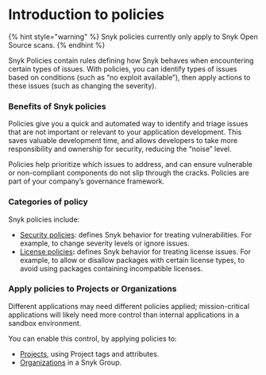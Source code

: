 # Introduction to policies

{% hint style="warning" %}
Snyk policies currently only apply to Snyk Open Source scans.
{% endhint %}

Snyk Policies contain rules defining how Snyk behaves when encountering certain types of issues. With policies, you can identify types of issues based on conditions (such as “no exploit available”), then apply actions to these issues (such as changing the severity).

### Benefits of Snyk policies

Policies give you a quick and automated way to identify and triage issues that are not important or relevant to your application development. This saves valuable development time, and allows developers to take more responsibility and ownership for security, reducing the “noise” level.

Policies help prioritize which issues to address, and can ensure vulnerable or non-compliant components do not slip through the cracks. Policies are part of your company’s governance framework.

### Categories of policy

Snyk policies include:

* [Security policies](../security-policies/): defines Snyk behavior for treating vulnerabilities. For example, to change severity levels or ignore issues.
* [License policies](../../scan-application-code/snyk-open-source/license-policies/)**:** defines Snyk behavior for treating license issues. For example, to allow or disallow packages with certain license types, to avoid using packages containing incompatible licenses.

### Apply **policies to  Projects or Organizations**

Different applications may need different policies applied; mission-critical applications will likely need more control than internal applications in a sandbox environment.

You can enable this control, by applying policies to:

* [Projects](https://docs.snyk.io/manage-issues/policies/assign-a-policy-to-project-attributes), using Project tags and attributes.
* [Organizations](https://docs.snyk.io/manage-issues/policies/assign-a-policy-to-organizations) in a Snyk Group.

